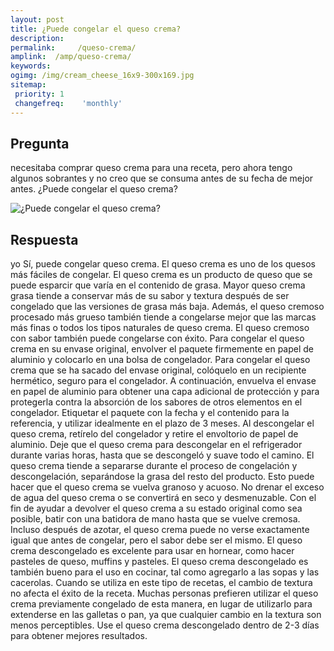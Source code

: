 ```yaml
---
layout: post
title: ¿Puede congelar el queso crema?  
description: 
permalink:     /queso-crema/
amplink:  /amp/queso-crema/
keywords: 
ogimg: /img/cream_cheese_16x9-300x169.jpg
sitemap:
 priority: 1
 changefreq:    'monthly'
---
```




## Pregunta

necesitaba comprar queso crema para una receta, pero ahora tengo algunos sobrantes y no creo que se consuma antes de su fecha de mejor antes. ¿Puede congelar el queso crema?


![¿Puede congelar el queso crema?](https://sepuedecongelar.com/img/cream_cheese_16x9-300x169.jpg "¿Puede congelar el queso crema?" )


## Respuesta

yo
 Sí, puede congelar queso crema. El queso crema es uno de los quesos más fáciles de congelar. El queso crema es un producto de queso que se puede esparcir que varía en el contenido de grasa. Mayor queso crema grasa tiende a conservar más de su sabor y textura después de ser congelado que las versiones de grasa más baja. Además, el queso cremoso procesado más grueso también tiende a congelarse mejor que las marcas más finas o todos los tipos naturales de queso crema. El queso cremoso con sabor también puede congelarse con éxito.
Para congelar el queso crema en su envase original, envolver el paquete firmemente en papel de aluminio y colocarlo en una bolsa de congelador. Para congelar el queso crema que se ha sacado del envase original, colóquelo en un recipiente hermético, seguro para el congelador. A continuación, envuelva el envase en papel de aluminio para obtener una capa adicional de protección y para protegerla contra la absorción de los sabores de otros elementos en el congelador. Etiquetar el paquete con la fecha y el contenido para la referencia, y utilizar idealmente en el plazo de 3 meses.
Al descongelar el queso crema, retírelo del congelador y retire el envoltorio de papel de aluminio. Deje que el queso crema para descongelar en el refrigerador durante varias horas, hasta que se descongeló y suave todo el camino. El queso crema tiende a separarse durante el proceso de congelación y descongelación, separándose la grasa del resto del producto. Esto puede hacer que el queso crema se vuelva granoso y acuoso. No drenar el exceso de agua del queso crema o se convertirá en seco y desmenuzable. Con el fin de ayudar a devolver el queso crema a su estado original como sea posible, batir con una batidora de mano hasta que se vuelve cremosa.
Incluso después de azotar, el queso crema puede no verse exactamente igual que antes de congelar, pero el sabor debe ser el mismo. El queso crema descongelado es excelente para usar en hornear, como hacer pasteles de queso, muffins y pasteles. El queso crema descongelado es también bueno para el uso en cocinar, tal como agregarlo a las sopas y las cacerolas. Cuando se utiliza en este tipo de recetas, el cambio de textura no afecta el éxito de la receta. Muchas personas prefieren utilizar el queso crema previamente congelado de esta manera, en lugar de utilizarlo para extenderse en las galletas o pan, ya que cualquier cambio en la textura son menos perceptibles. Use el queso crema descongelado dentro de 2-3 días para obtener mejores resultados.
